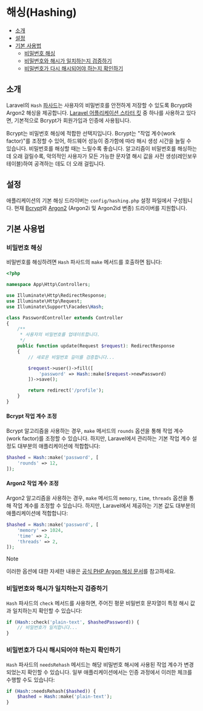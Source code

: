 # 해싱(Hashing)

- [소개](#introduction)
- [설정](#configuration)
- [기본 사용법](#basic-usage)
    - [비밀번호 해싱](#hashing-passwords)
    - [비밀번호와 해시가 일치하는지 검증하기](#verifying-that-a-password-matches-a-hash)
    - [비밀번호가 다시 해시되어야 하는지 확인하기](#determining-if-a-password-needs-to-be-rehashed)

<a name="introduction"></a>
## 소개

Laravel의 `Hash` [파사드](/docs/{{version}}/facades)는 사용자의 비밀번호를 안전하게 저장할 수 있도록 Bcrypt와 Argon2 해싱을 제공합니다. [Laravel 어플리케이션 스타터 킷](/docs/{{version}}/starter-kits) 중 하나를 사용하고 있다면, 기본적으로 Bcrypt가 회원가입과 인증에 사용됩니다.

Bcrypt는 비밀번호 해싱에 적합한 선택지입니다. Bcrypt는 "작업 계수(work factor)"를 조정할 수 있어, 하드웨어 성능이 증가함에 따라 해시 생성 시간을 늘릴 수 있습니다. 비밀번호를 해싱할 때는 느릴수록 좋습니다. 알고리즘이 비밀번호를 해싱하는 데 오래 걸릴수록, 악의적인 사용자가 모든 가능한 문자열 해시 값을 사전 생성(레인보우 테이블)하여 공격하는 데도 더 오래 걸립니다.

<a name="configuration"></a>
## 설정

애플리케이션의 기본 해싱 드라이버는 `config/hashing.php` 설정 파일에서 구성됩니다. 현재 [Bcrypt](https://en.wikipedia.org/wiki/Bcrypt)와 [Argon2](https://en.wikipedia.org/wiki/Argon2) (Argon2i 및 Argon2id 변종) 드라이버를 지원합니다.

<a name="basic-usage"></a>
## 기본 사용법

<a name="hashing-passwords"></a>
### 비밀번호 해싱

비밀번호를 해싱하려면 `Hash` 파사드의 `make` 메서드를 호출하면 됩니다:

```php
<?php

namespace App\Http\Controllers;

use Illuminate\Http\RedirectResponse;
use Illuminate\Http\Request;
use Illuminate\Support\Facades\Hash;

class PasswordController extends Controller
{
    /**
     * 사용자의 비밀번호를 업데이트합니다.
     */
    public function update(Request $request): RedirectResponse
    {
        // 새로운 비밀번호 길이를 검증합니다...

        $request->user()->fill([
            'password' => Hash::make($request->newPassword)
        ])->save();

        return redirect('/profile');
    }
}
```

<a name="adjusting-the-bcrypt-work-factor"></a>
#### Bcrypt 작업 계수 조정

Bcrypt 알고리즘을 사용하는 경우, `make` 메서드의 `rounds` 옵션을 통해 작업 계수(work factor)를 조정할 수 있습니다. 하지만, Laravel에서 관리하는 기본 작업 계수 설정도 대부분의 애플리케이션에 적합합니다:

```php
$hashed = Hash::make('password', [
    'rounds' => 12,
]);
```

<a name="adjusting-the-argon2-work-factor"></a>
#### Argon2 작업 계수 조정

Argon2 알고리즘을 사용하는 경우, `make` 메서드의 `memory`, `time`, `threads` 옵션을 통해 작업 계수를 조정할 수 있습니다. 하지만, Laravel에서 제공하는 기본 값도 대부분의 애플리케이션에 적합합니다:

```php
$hashed = Hash::make('password', [
    'memory' => 1024,
    'time' => 2,
    'threads' => 2,
]);
```

> [!NOTE]  
> 이러한 옵션에 대한 자세한 내용은 [공식 PHP Argon 해싱 문서](https://secure.php.net/manual/en/function.password-hash.php)를 참고하세요.

<a name="verifying-that-a-password-matches-a-hash"></a>
### 비밀번호와 해시가 일치하는지 검증하기

`Hash` 파사드의 `check` 메서드를 사용하면, 주어진 평문 비밀번호 문자열이 특정 해시 값과 일치하는지 확인할 수 있습니다:

```php
if (Hash::check('plain-text', $hashedPassword)) {
    // 비밀번호가 일치합니다...
}
```

<a name="determining-if-a-password-needs-to-be-rehashed"></a>
### 비밀번호가 다시 해시되어야 하는지 확인하기

`Hash` 파사드의 `needsRehash` 메서드는 해당 비밀번호 해시에 사용된 작업 계수가 변경되었는지 확인할 수 있습니다. 일부 애플리케이션에서는 인증 과정에서 이러한 체크를 수행할 수도 있습니다:

```php
if (Hash::needsRehash($hashed)) {
    $hashed = Hash::make('plain-text');
}
```
